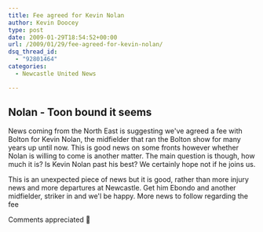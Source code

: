 ```yaml
---
title: Fee agreed for Kevin Nolan
author: Kevin Doocey
type: post
date: 2009-01-29T18:54:52+00:00
url: /2009/01/29/fee-agreed-for-kevin-nolan/
dsq_thread_id:
  - "92801464"
categories:
  - Newcastle United News

---
```

##  Nolan - Toon bound it seems

News coming from the North East is suggesting we've agreed a fee with Bolton for Kevin Nolan, the midfielder that ran the Bolton show for many years up until now. This is good news on some fronts however whether Nolan is willing to come is another matter. The main question is though, how much it is? Is Kevin Nolan past his best? We certainly hope not if he joins us.

This is an unexpected piece of news but it is good, rather than more injury news and more departures at Newcastle. Get him Ebondo and another midfielder, striker in and we'l be happy. More news to follow regarding the fee

Comments appreciated 🙂
